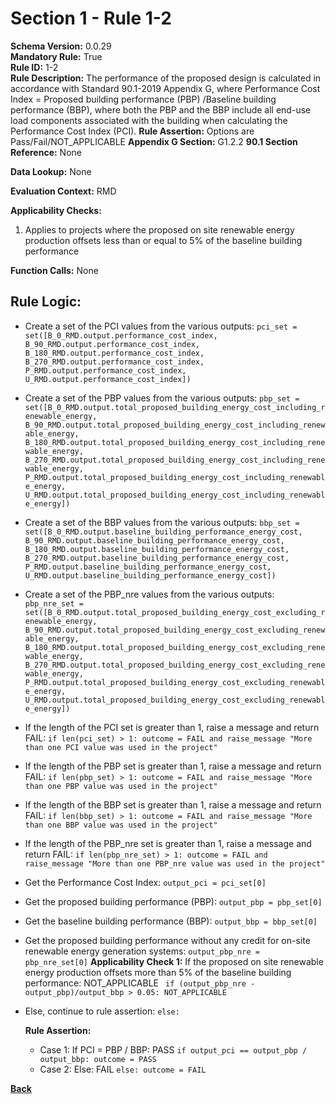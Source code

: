 # Section 1 - Rule 1-2
**Schema Version:** 0.0.29  
**Mandatory Rule:** True  
**Rule ID:** 1-2  
**Rule Description:** The performance of the proposed design is calculated in accordance with Standard 90.1-2019 Appendix G, where Performance Cost Index = Proposed building performance (PBP) /Baseline building performance (BBP), where both the PBP and the BBP include all end-use load components associated with the building when calculating the Performance Cost Index (PCI).
**Rule Assertion:** Options are Pass/Fail/NOT_APPLICABLE
**Appendix G Section:** G1.2.2
**90.1 Section Reference:** None

**Data Lookup:** None

**Evaluation Context:** RMD

**Applicability Checks:** 
1. Applies to projects where the proposed on site renewable energy production offsets less than or equal to 5% of the baseline building performance

**Function Calls:** None

## Rule Logic:   
- Create a set of the PCI values from the various outputs: `pci_set = set([B_0_RMD.output.performance_cost_index, B_90_RMD.output.performance_cost_index, B_180_RMD.output.performance_cost_index, B_270_RMD.output.performance_cost_index, P_RMD.output.performance_cost_index, U_RMD.output.performance_cost_index])`
- Create a set of the PBP values from the various outputs: `pbp_set = set([B_0_RMD.output.total_proposed_building_energy_cost_including_renewable_energy, B_90_RMD.output.total_proposed_building_energy_cost_including_renewable_energy, B_180_RMD.output.total_proposed_building_energy_cost_including_renewable_energy, B_270_RMD.output.total_proposed_building_energy_cost_including_renewable_energy, P_RMD.output.total_proposed_building_energy_cost_including_renewable_energy, U_RMD.output.total_proposed_building_energy_cost_including_renewable_energy])`
- Create a set of the BBP values from the various outputs: `bbp_set = set([B_0_RMD.output.baseline_building_performance_energy_cost, B_90_RMD.output.baseline_building_performance_energy_cost, B_180_RMD.output.baseline_building_performance_energy_cost, B_270_RMD.output.baseline_building_performance_energy_cost, P_RMD.output.baseline_building_performance_energy_cost, U_RMD.output.baseline_building_performance_energy_cost])`
- Create a set of the PBP_nre values from the various outputs: `pbp_nre_set = set([B_0_RMD.output.total_proposed_building_energy_cost_excluding_renewable_energy, B_90_RMD.output.total_proposed_building_energy_cost_excluding_renewable_energy, B_180_RMD.output.total_proposed_building_energy_cost_excluding_renewable_energy, B_270_RMD.output.total_proposed_building_energy_cost_excluding_renewable_energy, P_RMD.output.total_proposed_building_energy_cost_excluding_renewable_energy, U_RMD.output.total_proposed_building_energy_cost_excluding_renewable_energy])`
- If the length of the PCI set is greater than 1, raise a message and return FAIL: `if len(pci_set) > 1: outcome = FAIL and raise_message "More than one PCI value was used in the project"`
- If the length of the PBP set is greater than 1, raise a message and return FAIL: `if len(pbp_set) > 1: outcome = FAIL and raise_message "More than one PBP value was used in the project"`
- If the length of the BBP set is greater than 1, raise a message and return FAIL: `if len(bbp_set) > 1: outcome = FAIL and raise_message "More than one BBP value was used in the project"`
- If the length of the PBP_nre set is greater than 1, raise a message and return FAIL: `if len(pbp_nre_set) > 1: outcome = FAIL and raise_message "More than one PBP_nre value was used in the project"`

- Get the Performance Cost Index: `output_pci = pci_set[0]`
- Get the proposed building performance (PBP): `output_pbp = pbp_set[0]`
- Get the baseline building performance (BBP): `output_bbp = bbp_set[0]`
- Get the proposed building performance without any credit for on-site renewable energy generation systems: `output_pbp_nre = pbp_nre_set[0]`
**Applicability Check 1:** If the proposed on site renewable energy production offsets more than 5% of the baseline building performance: NOT_APPLICABLE ` if (output_pbp_nre - output_pbp)/output_bbp > 0.05: NOT_APPLICABLE`
- Else, continue to rule assertion: `else:`

  **Rule Assertion:** 
  - Case 1: If PCI = PBP / BBP: PASS `if output_pci == output_pbp / output_bbp: outcome = PASS`
  - Case 2: Else: FAIL `else: outcome = FAIL`

**[Back](../_toc.md)**